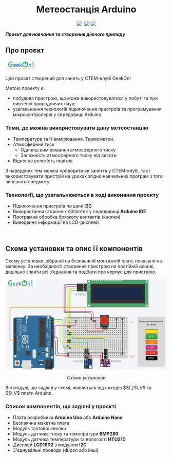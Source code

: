 <!-- <h1 align="center"><a href="https://github.com/pavloeleva/Arduino-WeatherStation-BMP280-HTU21D-LCD1602/blob/main/README.md">Arduino-WeatherStation-BMP280-HTU21D-LCD1602</a></h1> -->
<h1 align="center">Метеостанція Arduino</h1>
<div id="badges_img" align="center">
  <a href=""><img src="https://img.shields.io/badge/STEM-education-blue" /></a>
  <img src="https://img.shields.io/badge/arduino-project-yellowgreen" alt=""/>
  <img src="https://img.shields.io/badge/arduino-learning-orange"/>  
  <img src="https://img.shields.io/badge/GeekOn!-STEM--club-green"/>
</div>
<p><strong><em>Проєкт для навчання та створення діючого приладу</em></strong></p>
<h2><strong>Про проєкт</strong></h2>
<div id="geekon_logo" align="left">
  <a href="https://github.com/pavloeleva/Arduino-WeatherStation-BMP280-HTU21D-LCD1602/blob/main/Uk-UA/README.md#%D0%BF%D1%80%D0%BE-%D0%BF%D1%80%D0%BE%D1%94%D0%BA%D1%82"><img width="100" src="https://github.com/pavloeleva/Arduino-WeatherStation-BMP280-HTU21D-LCD1602/blob/main/Uk-UA/IMG/logo_geekon.png" alt=""/></a>
</div>
<p>Цей проєкт створений для занять у СТЕМ-клубі GeekOn!</p>

<p>Метою проєкту є:</p>
<ul>
  <li>побудова пристрою, що може використовуватися у побуті та при вивченні природничих наук;</li>
  <li>узагальнення технологій підключення пристроїв та програмування мікроконтролерів у середовищі Arduino.</li>
</ul>
<h3>Теми, де можна використовувати дану метеостанцію</h3>
<ul>
  <li>Температура та її вимірювання. Термометри.</li>
  <li>Атмосферний тиск
    <ul>
      <li>Одиниці вимірювання атмосферного тиску</li>
      <li>Залежність атмосферного тиску від висоти</li>
    </ul>
  </li>
  <li>Відносна вологість повітря</li>  
</ul>
<p>З наведених тем можна проводити як заняття у СТЕМ-клубі, так і використовувати пристрій на уроках згідно навчальних програм з того чи іншого предмету.</p>
<h3>Технології, що узагальнюються в ході виконання проєкту</h3>
<ul>
  <li>Підключення пристроїв по шині <strong>I2C</strong></li>
  <li>Використання сторонніх бібліотек у середовищі <strong>Arduino IDE</strong></li>
  <li>Програмна обробка брязкоту контактів (кнопки)</li>
  <li>Виведення інформації на LCD-дисплей</li>
</ul>
<p>&nbsp;</p>
<h2>Схема установки та опис її компонентів</h2>
<p>Схему установки, зібраної на безпаєчній монтажній платі, показано на малюнку. За необхідності створення пристрою на постійній основі, доцільно зпаяти всі з'єднання та подбати про корпус для пристрою.</p>
<div id="sheme" align="center">
  <img width="600" src="https://github.com/pavloeleva/Arduino-WeatherStation-BMP280-HTU21D-LCD1602/blob/main/Uk-UA/IMG/sheme.PNG" alt="Схема установки" />
  <p><em>Схема установки</em></p>
</div>
<p>Всі модулі, що задіяні у схемі, живляться від виходів $3{,}3\,V$ та $5\,V$ плати Arduino.</p>
<h3>Список компонентів, що задіяні у проєкті</h3>
<ul>
  <li>Плата розробника <strong>Arduino Uno</strong> або <strong>Arduino Nano</strong></li>
  <li>Безпаячна макетна плата</li>
  <li>Модуль тактової кнопки</li>
  <li>Модуль датчика тиску та температури <strong>BMP280</strong></li>
  <li>Модуль датчика температури та вологості <strong>HTU21D</strong></li>
  <li>Дисплей <strong>LCD1602</strong> з модулем <strong>I2C</strong></li>
  <li>З'єднувальні проводи (dupon або інші)</li>
</ul>
